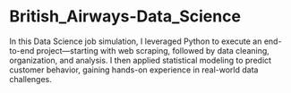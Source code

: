 # British_Airways-Data_Science
In this Data Science job simulation, I leveraged Python to execute an end-to-end project—starting with web scraping, followed by data cleaning, organization, and analysis. I then applied statistical modeling to predict customer behavior, gaining hands-on experience in real-world data challenges.
